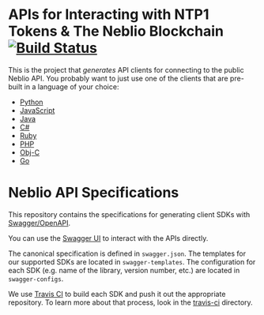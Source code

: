 APIs for Interacting with NTP1 Tokens & The Neblio Blockchain [![Build Status](https://travis-ci.org/NeblioTeam/neblio-api-swagger-docs.svg?branch=master)](https://travis-ci.org/NeblioTeam/neblio-api-swagger-docs)
=============================

This is the project that _generates_ API clients for connecting to the public Neblio API. You probably want to just use one of the clients that are pre-built in a language of your choice:

* [Python](https://github.com/NeblioTeam/neblio-api-lib-python)
* [JavaScript](https://github.com/NeblioTeam/neblio-api-lib-js)
* [Java](https://github.com/NeblioTeam/neblio-api-lib-java)
* [C#](https://github.com/NeblioTeam/neblio-api-lib-csharp)
* [Ruby](https://github.com/NeblioTeam/neblio-api-lib-ruby)
* [PHP](https://github.com/NeblioTeam/neblio-api-lib-php)
* [Obj-C](https://github.com/NeblioTeam/neblio-api-lib-objective-c)
* [Go](https://github.com/NeblioTeam/neblio-api-lib-go)


Neblio API Specifications
=============================

This repository contains the specifications for generating client SDKs with
[Swagger/OpenAPI](http://swagger.io/).

You can use the [Swagger UI](https://learn.nebl.io/apidocs/) to interact with the APIs directly.

The canonical specification is defined in `swagger.json`. The templates for our
supported SDKs are located in `swagger-templates`. The configuration for each
SDK (e.g. name of the library, version number, etc.) are located in
`swagger-configs`.

We use [Travis CI](https://travis-ci.com/) to build each SDK and push it out the appropriate repository. To learn more about that process, look in the [travis-ci](travis-ci) directory.
